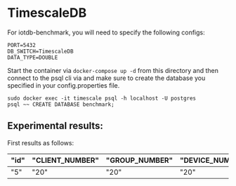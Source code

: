 # TimescaleDB

For iotdb-benchmark, you will need to specify the following configs:

```
PORT=5432
DB_SWITCH=TimescaleDB
DATA_TYPE=DOUBLE
```

Start the container via `docker-compose up -d` from this directory and then connect to the psql cli via and make sure to create the database you specified in your config.properties file.

```
sudo docker exec -it timescale psql -h localhost -U postgres
psql ~~ CREATE DATABASE benchmark;
```

## Experimental results:

First results as follows:

| "id" | "CLIENT\_NUMBER" | "GROUP\_NUMBER" | "DEVICE\_NUMBER" | "SENSOR\_NUMBER" | "BATCH\_SIZE" | "LOOP\_RATE" | "REAL\_INSERT\_RATE" | "POINT\_STEP" | "INGESTION\_THROUGHPUT" |
|------|------------------|-----------------|------------------|------------------|---------------|--------------|----------------------|---------------|-------------------------|
| "5"  | "20"             | "20"            | "20"             | "300"            | "100"         | "10"         | "1"                  | "5000"        | "150515\.6"             |